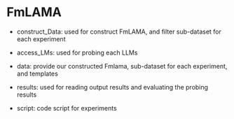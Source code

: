 # FmLAMA

- construct_Data: used for construct FmLAMA, and filter sub-dataset for each experiment

- access_LMs: used for probing each LLMs

- data: provide our constructed Fmlama, sub-dataset for each experiment, and templates

- results: used for reading output results and evaluating the probing results

- script: code script for experiments
